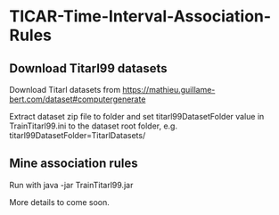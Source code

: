 # TICAR-Time-Interval-Association-Rules

## Download Titarl99 datasets

Download Titarl datasets from https://mathieu.guillame-bert.com/dataset#computergenerate

Extract dataset zip file to folder and set titarl99DatasetFolder value in TrainTitarl99.ini to the dataset root folder, e.g. titarl99DatasetFolder=TitarlDatasets/

## Mine association rules

Run with java -jar TrainTitarl99.jar

More details to come soon.
